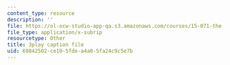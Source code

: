 ```yaml
---
content_type: resource
description: ''
file: https://ol-ocw-studio-app-qa.s3.amazonaws.com/courses/15-071-the-analytics-edge-spring-2017/69842502ce105fdea4a05fa24c9c5e7b_xglWbWk_swE.vtt
file_type: application/x-subrip
resourcetype: Other
title: 3play caption file
uid: 69842502-ce10-5fde-a4a0-5fa24c9c5e7b
---
```

